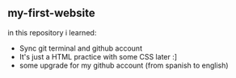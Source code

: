 ## my-first-website

in this repository i learned:
- Sync git terminal and github account 
- It's just a HTML practice with some CSS later :]
- some upgrade for my github account (from spanish to english)

